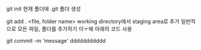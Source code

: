 git init
    현재 폴더에 .git 폴더 생성

git add . <file, folder name>
    working directory에서 staging area로 추가
    일반적으로 모든 파일, 폴더를 추가하기 이ㅜ해 아래의 코드 사용

git commit -m 'message'
ddddddddddd